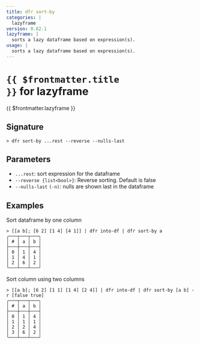 ```yaml
---
title: dfr sort-by
categories: |
  lazyframe
version: 0.82.1
lazyframe: |
  sorts a lazy dataframe based on expression(s).
usage: |
  sorts a lazy dataframe based on expression(s).
---
```


# <code>{{ $frontmatter.title }}</code> for lazyframe

<div class='command-title'>{{ $frontmatter.lazyframe }}</div>

## Signature

```> dfr sort-by ...rest --reverse --nulls-last```

## Parameters

 -  `...rest`: sort expression for the dataframe
 -  `--reverse {list<bool>}`: Reverse sorting. Default is false
 -  `--nulls-last` `(-n)`: nulls are shown last in the dataframe

## Examples

Sort dataframe by one column
```shell
> [[a b]; [6 2] [1 4] [4 1]] | dfr into-df | dfr sort-by a
╭───┬───┬───╮
│ # │ a │ b │
├───┼───┼───┤
│ 0 │ 1 │ 4 │
│ 1 │ 4 │ 1 │
│ 2 │ 6 │ 2 │
╰───┴───┴───╯

```

Sort column using two columns
```shell
> [[a b]; [6 2] [1 1] [1 4] [2 4]] | dfr into-df | dfr sort-by [a b] -r [false true]
╭───┬───┬───╮
│ # │ a │ b │
├───┼───┼───┤
│ 0 │ 1 │ 4 │
│ 1 │ 1 │ 1 │
│ 2 │ 2 │ 4 │
│ 3 │ 6 │ 2 │
╰───┴───┴───╯

```
